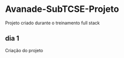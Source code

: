 # Avanade-SubTCSE-Projeto
Projeto criado durante o treinamento full stack

## dia 1
Criação do projeto